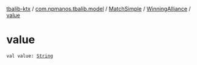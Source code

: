 [tbalib-ktx](../../../index.md) / [com.npmanos.tbalib.model](../../index.md) / [MatchSimple](../index.md) / [WinningAlliance](index.md) / [value](./value.md)

# value

`val value: `[`String`](https://kotlinlang.org/api/latest/jvm/stdlib/kotlin/-string/index.html)